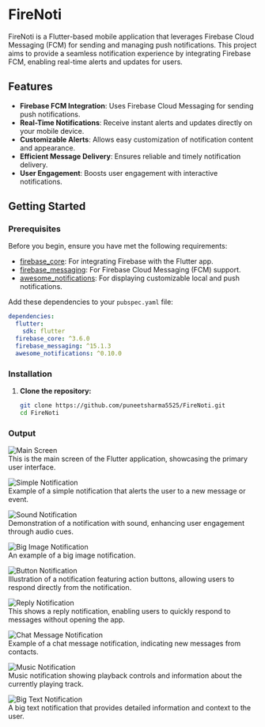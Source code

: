 # FireNoti

FireNoti is a Flutter-based mobile application that leverages Firebase Cloud Messaging (FCM) for sending and managing push notifications. This project aims to provide a seamless notification experience by integrating Firebase FCM, enabling real-time alerts and updates for users.

## Features

- **Firebase FCM Integration**: Uses Firebase Cloud Messaging for sending push notifications.
- **Real-Time Notifications**: Receive instant alerts and updates directly on your mobile device.
- **Customizable Alerts**: Allows easy customization of notification content and appearance.
- **Efficient Message Delivery**: Ensures reliable and timely notification delivery.
- **User Engagement**: Boosts user engagement with interactive notifications.

## Getting Started

### Prerequisites

Before you begin, ensure you have met the following requirements:
- [firebase_core](https://pub.dev/packages/firebase_core): For integrating Firebase with the Flutter app.
- [firebase_messaging](https://pub.dev/packages/firebase_messaging): For Firebase Cloud Messaging (FCM) support.
- [awesome_notifications](https://pub.dev/packages/awesome_notifications): For displaying customizable local and push notifications.

Add these dependencies to your `pubspec.yaml` file:

```yaml
dependencies:
  flutter:
    sdk: flutter
  firebase_core: ^3.6.0
  firebase_messaging: ^15.1.3
  awesome_notifications: ^0.10.0
```
### Installation

1. **Clone the repository:**
   ```bash
   git clone https://github.com/puneetsharma5525/FireNoti.git
   cd FireNoti
### Output

![Main Screen](output/main_screen.png)  
This is the main screen of the Flutter application, showcasing the primary user interface.

![Simple Notification](output/simple_notification.png)  
Example of a simple notification that alerts the user to a new message or event.

![Sound Notification](output/sound_notiifcation.png)  
Demonstration of a notification with sound, enhancing user engagement through audio cues.

![Big Image Notification](output/big_image.png)  
An example of a big image notification.

![Button Notification](output/button_notification.png)  
Illustration of a notification featuring action buttons, allowing users to respond directly from the notification.

![Reply Notification](output/reply_notification.png)  
This shows a reply notification, enabling users to quickly respond to messages without opening the app.

![Chat Message Notification](output/chat_message.png)  
Example of a chat message notification, indicating new messages from contacts.

![Music Notification](output/music_notification.png)  
Music notification showing playback controls and information about the currently playing track.

![Big Text Notification](output/big_text.png)  
A big text notification that provides detailed information and context to the user.
